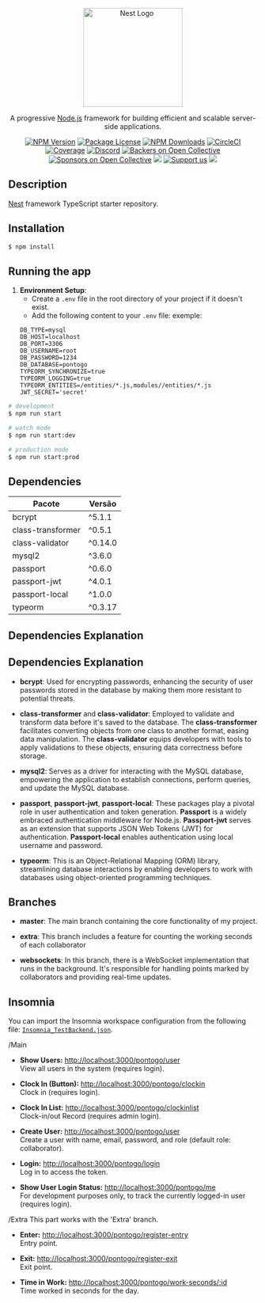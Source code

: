 <p align="center">
  <a href="http://nestjs.com/" target="blank"><img src="https://nestjs.com/img/logo-small.svg" width="200" alt="Nest Logo" /></a>
</p>

[circleci-image]: https://img.shields.io/circleci/build/github/nestjs/nest/master?token=abc123def456
[circleci-url]: https://circleci.com/gh/nestjs/nest

  <p align="center">A progressive <a href="http://nodejs.org" target="_blank">Node.js</a> framework for building efficient and scalable server-side applications.</p>
    <p align="center">
<a href="https://www.npmjs.com/~nestjscore" target="_blank"><img src="https://img.shields.io/npm/v/@nestjs/core.svg" alt="NPM Version" /></a>
<a href="https://www.npmjs.com/~nestjscore" target="_blank"><img src="https://img.shields.io/npm/l/@nestjs/core.svg" alt="Package License" /></a>
<a href="https://www.npmjs.com/~nestjscore" target="_blank"><img src="https://img.shields.io/npm/dm/@nestjs/common.svg" alt="NPM Downloads" /></a>
<a href="https://circleci.com/gh/nestjs/nest" target="_blank"><img src="https://img.shields.io/circleci/build/github/nestjs/nest/master" alt="CircleCI" /></a>
<a href="https://coveralls.io/github/nestjs/nest?branch=master" target="_blank"><img src="https://coveralls.io/repos/github/nestjs/nest/badge.svg?branch=master#9" alt="Coverage" /></a>
<a href="https://discord.gg/G7Qnnhy" target="_blank"><img src="https://img.shields.io/badge/discord-online-brightgreen.svg" alt="Discord"/></a>
<a href="https://opencollective.com/nest#backer" target="_blank"><img src="https://opencollective.com/nest/backers/badge.svg" alt="Backers on Open Collective" /></a>
<a href="https://opencollective.com/nest#sponsor" target="_blank"><img src="https://opencollective.com/nest/sponsors/badge.svg" alt="Sponsors on Open Collective" /></a>
  <a href="https://paypal.me/kamilmysliwiec" target="_blank"><img src="https://img.shields.io/badge/Donate-PayPal-ff3f59.svg"/></a>
    <a href="https://opencollective.com/nest#sponsor"  target="_blank"><img src="https://img.shields.io/badge/Support%20us-Open%20Collective-41B883.svg" alt="Support us"></a>
  <a href="https://twitter.com/nestframework" target="_blank"><img src="https://img.shields.io/twitter/follow/nestframework.svg?style=social&label=Follow"></a>
</p>
  <!--[![Backers on Open Collective](https://opencollective.com/nest/backers/badge.svg)](https://opencollective.com/nest#backer)
  [![Sponsors on Open Collective](https://opencollective.com/nest/sponsors/badge.svg)](https://opencollective.com/nest#sponsor)-->

## Description

[Nest](https://github.com/nestjs/nest) framework TypeScript starter repository.

## Installation

```bash
$ npm install
```

## Running the app

1. **Environment Setup**:
   - Create a `.env` file in the root directory of your project if it doesn't exist.
   - Add the following content to your `.env` file:
     exemple:
   ```env
   DB_TYPE=mysql
   DB_HOST=localhost
   DB_PORT=3306
   DB_USERNAME=root
   DB_PASSWORD=1234
   DB_DATABASE=pontogo
   TYPEORM_SYNCHRONIZE=true
   TYPEORM_LOGGING=true
   TYPEORM_ENTITIES=/entities/*.js,modules//entities/*.js
   JWT_SECRET='secret'
   ```

```bash
# development
$ npm run start

# watch mode
$ npm run start:dev

# production mode
$ npm run start:prod
```

## Dependencies

| Pacote            | Versão  |
| ----------------- | ------- |
| bcrypt            | ^5.1.1  |
| class-transformer | ^0.5.1  |
| class-validator   | ^0.14.0 |
| mysql2            | ^3.6.0  |
| passport          | ^0.6.0  |
| passport-jwt      | ^4.0.1  |
| passport-local    | ^1.0.0  |
| typeorm           | ^0.3.17 |

## Dependencies Explanation

## Dependencies Explanation

- **bcrypt**: Used for encrypting passwords, enhancing the security of user passwords stored in the database by making them more resistant to potential threats.

- **class-transformer** and **class-validator**: Employed to validate and transform data before it's saved to the database. The **class-transformer** facilitates converting objects from one class to another format, easing data manipulation. The **class-validator** equips developers with tools to apply validations to these objects, ensuring data correctness before storage.

- **mysql2**: Serves as a driver for interacting with the MySQL database, empowering the application to establish connections, perform queries, and update the MySQL database.

- **passport**, **passport-jwt**, **passport-local**: These packages play a pivotal role in user authentication and token generation. **Passport** is a widely embraced authentication middleware for Node.js. **Passport-jwt** serves as an extension that supports JSON Web Tokens (JWT) for authentication. **Passport-local** enables authentication using local username and password.

- **typeorm**: This is an Object-Relational Mapping (ORM) library, streamlining database interactions by enabling developers to work with databases using object-oriented programming techniques.

## Branches

- **master**: The main branch containing the core functionality of my project.

- **extra**: This branch includes a feature for counting the working seconds of each collaborator

- **websockets**: In this branch, there is a WebSocket implementation that runs in the background. It's responsible for handling points marked by collaborators and providing real-time updates.

## Insomnia

You can import the Insomnia workspace configuration from the following file: [`Insomnia_TestBackend.json`](./Insomnia_TestBackend.json).

/Main

- **Show Users:** [http://localhost:3000/pontogo/user](http://localhost:3000/pontogo/user)  
  View all users in the system (requires login).

- **Clock In (Button):** [http://localhost:3000/pontogo/clockin](http://localhost:3000/pontogo/clockin)  
  Clock in (requires login).

- **Clock In List:** [http://localhost:3000/pontogo/clockinlist](http://localhost:3000/pontogo/clockinlist)  
  Clock-in/out Record (requires admin login).

- **Create User:** [http://localhost:3000/pontogo/user](http://localhost:3000/pontogo/user)  
  Create a user with name, email, password, and role (default role: collaborator).

- **Login:** [http://localhost:3000/pontogo/login](http://localhost:3000/pontogo/login)  
  Log in to access the token.

- **Show User Login Status:** [http://localhost:3000/pontogo/me](http://localhost:3000/pontogo/me)  
  For development purposes only, to track the currently logged-in user (requires login).

/Extra
This part works with the 'Extra' branch.

- **Enter:** [http://localhost:3000/pontogo/register-entry](http://localhost:3000/pontogo/register-entry)  
  Entry point.

- **Exit:** [http://localhost:3000/pontogo/register-exit](http://localhost:3000/pontogo/register-exit)  
  Exit point.

- **Time in Work:** [http://localhost:3000/pontogo/work-seconds/:id](http://localhost:3000/pontogo/work-seconds/:id)  
  Time worked in seconds for the day.
